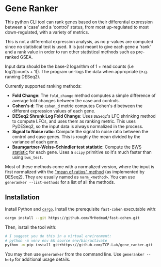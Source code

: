 # Gene Ranker

This python CLI tool can rank genes based on their differential expression
between a 'case' and a 'control' status, from most up-regulated to most
down-regulated, with a variety of metrics.

This is not a differential expression analysis, as no p-values are computed since
no statistical test is used.
It is just meant to give each gene a 'rank' and a rank value in order to run
other statistical methods such as pre-ranked GSEA.

Input data should be the base-2 logarithm of 1 + read counts (i.e log2(counts + 1)).
The program un-logs the data when appropriate (e.g. running DESeq2).

Currently supported ranking methods:
- **Fold Change**: The `fold_change` method computes a simple difference of 
  average fold changes between the case and controls.
- **Cohen's d**: The `cohen_d` metric computes Cohen's d between the different
  expression values of each gene.
- **DESeq2 Shrunk Log Fold Change**: Uses `DESeq2`'s LFC shrinking method to
  compute LFCs, and uses them as ranking metric.
  This uses PyDESeq2, so the input data is always normalized in the process.
- **Signal to Noise ratio**: Compute the signal to noise ratio between the 
  control and case genes.
  This is roughly the mean divided by the variance of each gene.
- **Baumgartner-Weiss-Schindler test statistic**: Compute the
  [BWS statistic](https://docs.scipy.org/doc/scipy/reference/generated/scipy.stats.bws_test.html)
  for each gene. Uses a `scipy` primitive so it's much faster than using
  `bws_test`.

Most of these methods come with a normalized version, where the input is first
normalized with the ["mean of ratios" method](https://github.com/owkin/PyDESeq2/blob/39b6a373abb85991b5ac50f5f5b26a1a290d890b/pydeseq2/preprocessing.py#L8-L31)
(as implemented by DESeq2).
They are usually named as `norm_<method>`.
You can use `generanker --list-methods` for a list of all the methods.

## Installation
Install Python and [`cargo`](https://doc.rust-lang.org/book/ch01-03-hello-cargo.html).
Install the prerequisite `fast-cohen` executable with:
```bash
cargo install --git https://github.com/MrHedmad/fast-cohen.git
```
Then, install the tool with:
```bash
# I suggest you do this in a virtual environment:
# python -m venv env && source env/bin/activate
python -m pip install git+https://github.com/TCP-Lab/gene_ranker.git
```
You may then use `generanker` from the command line.
Use `generanker --help` for additional usage details.

